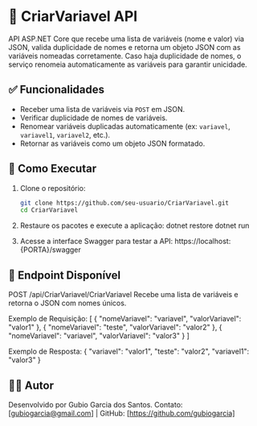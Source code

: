 # 🧩 CriarVariavel API

API ASP.NET Core que recebe uma lista de variáveis (nome e valor) via JSON, valida duplicidade de nomes e retorna um objeto JSON com as variáveis nomeadas corretamente. Caso haja duplicidade de nomes, o serviço renomeia automaticamente as variáveis para garantir unicidade.

## ✅ Funcionalidades

- Receber uma lista de variáveis via `POST` em JSON.
- Verificar duplicidade de nomes de variáveis.
- Renomear variáveis duplicadas automaticamente (ex: `variavel`, `variavel1`, `variavel2`, etc.).
- Retornar as variáveis como um objeto JSON formatado.

## 🚀 Como Executar

1. Clone o repositório:
   ```bash
   git clone https://github.com/seu-usuario/CriarVariavel.git
   cd CriarVariavel

2. Restaure os pacotes e execute a aplicação:
dotnet restore
dotnet run

3. Acesse a interface Swagger para testar a API:
https://localhost:{PORTA}/swagger

## 📌 Endpoint Disponível
POST /api/CriarVariavel/CriarVariavel
Recebe uma lista de variáveis e retorna o JSON com nomes únicos.

Exemplo de Requisição:
[
  {
    "nomeVariavel": "variavel",
    "valorVariavel": "valor1"
  },
  {
    "nomeVariavel": "teste",
    "valorVariavel": "valor2"
  },
  {
    "nomeVariavel": "variavel",
    "valorVariavel": "valor3"
  }
]

Exemplo de Resposta:
{
  "variavel": "valor1",
  "teste": "valor2",
  "variavel1": "valor3"
}

## 👨‍💻 Autor
Desenvolvido por Gubio Garcia dos Santos.
Contato: [gubiogarcia@gmail.com] | GitHub: [https://github.com/gubiogarcia]